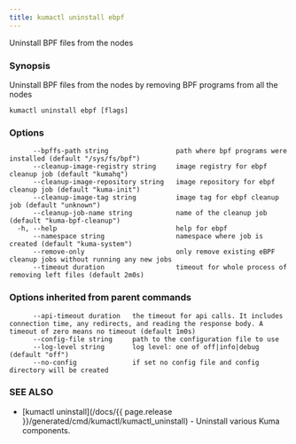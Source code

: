 ```yaml
---
title: kumactl uninstall ebpf
---
```


Uninstall BPF files from the nodes

### Synopsis

Uninstall BPF files from the nodes by removing BPF programs from all the nodes

```
kumactl uninstall ebpf [flags]
```

### Options

```
      --bpffs-path string                 path where bpf programs were installed (default "/sys/fs/bpf")
      --cleanup-image-registry string     image registry for ebpf cleanup job (default "kumahq")
      --cleanup-image-repository string   image repository for ebpf cleanup job (default "kuma-init")
      --cleanup-image-tag string          image tag for ebpf cleanup job (default "unknown")
      --cleanup-job-name string           name of the cleanup job (default "kuma-bpf-cleanup")
  -h, --help                              help for ebpf
      --namespace string                  namespace where job is created (default "kuma-system")
      --remove-only                       only remove existing eBPF cleanup jobs without running any new jobs
      --timeout duration                  timeout for whole process of removing left files (default 2m0s)
```

### Options inherited from parent commands

```
      --api-timeout duration   the timeout for api calls. It includes connection time, any redirects, and reading the response body. A timeout of zero means no timeout (default 1m0s)
      --config-file string     path to the configuration file to use
      --log-level string       log level: one of off|info|debug (default "off")
      --no-config              if set no config file and config directory will be created
```

### SEE ALSO

* [kumactl uninstall](/docs/{{ page.release }}/generated/cmd/kumactl/kumactl_uninstall)	 - Uninstall various Kuma components.

